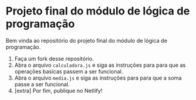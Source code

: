 # Projeto final do módulo de lógica de programação

Bem vinda ao repositório do projeto final do módulo de lógica de programação.

  1. Faça um fork desse repositório.
  2. Abra o arquivo `calculadora.js` e siga as instruções para para que as operações basicas passem a ser funcional.
  3. Abra o arquivo `media.js` e siga as instruções para para que a soma passe a ser funcional.  
  4. [extra] Por fim, publique no Netlify!
